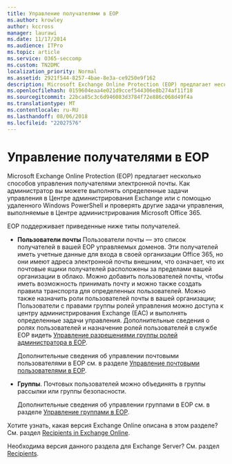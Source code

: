 ```yaml
---
title: Управление получателями в EOP
ms.author: krowley
author: kccross
manager: laurawi
ms.date: 11/17/2014
ms.audience: ITPro
ms.topic: article
ms.service: O365-seccomp
ms.custom: TN2DMC
localization_priority: Normal
ms.assetid: 2921f544-8257-4bae-8e3a-ce9250e9f162
description: Microsoft Exchange Online Protection (EOP) предлагает несколько способов управления получателями электронной почты. Как администратор вы можете выполнять определенные задачи управления в Центре администрирования Exchange или с помощью удаленного Windows PowerShell и проверять другие задачи управления, выполняемые в Центре администрирования Microsoft Office 365.
ms.openlocfilehash: 0159604eaa4e021d9ccef544306e8b274af11f18
ms.sourcegitcommit: 22bca85c3c6d946083d3784f72e886c068d49f4a
ms.translationtype: MT
ms.contentlocale: ru-RU
ms.lasthandoff: 08/06/2018
ms.locfileid: "22027576"
---
```

# <a name="manage-recipients-in-eop"></a>Управление получателями в EOP

Microsoft Exchange Online Protection (EOP) предлагает несколько способов управления получателями электронной почты. Как администратор вы можете выполнять определенные задачи управления в Центре администрирования Exchange или с помощью удаленного Windows PowerShell и проверять другие задачи управления, выполняемые в Центре администрирования Microsoft Office 365.
  
EOP поддерживает приведенные ниже типы получателей.
  
- **Пользователи почты** Пользователи почты — это список получателей в вашей EOP управляемых доменов. Эти получателей иметь учетные данные для входа в своей организации Office 365, но они имеют адреса электронной почты внешним, что означает, что их почтовые ящики получателей расположены за пределами вашей организации в облако. Можно добавить пользователей почты, чтобы иметь возможность принимать почту и можно также создать правила транспорта для определенных пользователей. Можно также назначить роли пользователей почты в вашей организации; Пользователи с правами группы ролей управления можно доступа к центру администрирования Exchange (EAC) и выполнять определенные задачи управления. Дополнительные сведения о ролях пользователей и назначение ролей пользователей в службе EOP видеть [Управление разрешениями группы ролей администратора в EOP](manage-admin-role-group-permissions-in-eop.md).
    
    Дополнительные сведения об управлении почтовыми пользователями в EOP см. в разделе [Управление почтовыми пользователями в EOP](manage-mail-users-in-eop.md).
    
- **Группы**. Почтовых пользователей можно объединять в группы рассылки или группы безопасности. 
    
    Дополнительные сведения об управлении группами в EOP см. в разделе [Управление группами в EOP](manage-groups-in-eop.md).
    
Хотите узнать, какая версия Exchange Online описана в этом разделе? См. раздел [Recipients in Exchange Online](http://technet.microsoft.com/library/50d16941-5cd7-435d-8715-e2b69f8410ab.aspx).
  
Необходима версия данного раздела для Exchange Server? См. раздел [Recipients](http://technet.microsoft.com/library/40300ed4-85a5-463d-bb3a-cf787bd44e9d.aspx).
  

